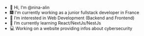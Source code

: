 - 👋 Hi, I’m @nina-alin
- 🎆 I'm currently working as a junior fullstack developer in France
- 👀 I’m interested in Web Development (Backend and Frontend)
- 🌱 I’m currently learning React/NextJs/NestJs
- 💻 Working on a website providing infos about cybersecurity 
<!---
nina-alin/nina-alin is a ✨ special ✨ repository because its `README.md` (this file) appears on your GitHub profile.
You can click the Preview link to take a look at your changes.
--->
